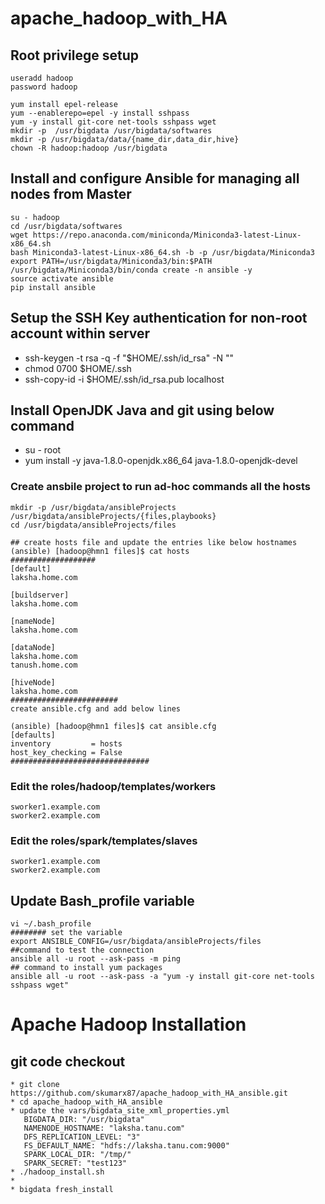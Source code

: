 # apache_hadoop_with_HA

## Root privilege setup
```
useradd hadoop
password hadoop

yum install epel-release
yum --enablerepo=epel -y install sshpass
yum -y install git-core net-tools sshpass wget
mkdir -p  /usr/bigdata /usr/bigdata/softwares
mkdir -p /usr/bigdata/data/{name_dir,data_dir,hive}
chown -R hadoop:hadoop /usr/bigdata
```
## Install and configure Ansible for managing all nodes from Master
```
su - hadoop
cd /usr/bigdata/softwares
wget https://repo.anaconda.com/miniconda/Miniconda3-latest-Linux-x86_64.sh
bash Miniconda3-latest-Linux-x86_64.sh -b -p /usr/bigdata/Miniconda3
export PATH=/usr/bigdata/Miniconda3/bin:$PATH
/usr/bigdata/Miniconda3/bin/conda create -n ansible -y
source activate ansible
pip install ansible

```
## Setup the SSH Key authentication for non-root account within server
* ssh-keygen -t rsa -q -f "$HOME/.ssh/id_rsa" -N ""
* chmod 0700 $HOME/.ssh
* ssh-copy-id -i $HOME/.ssh/id_rsa.pub localhost
## Install OpenJDK Java  and git using below command
* su - root
* yum install -y java-1.8.0-openjdk.x86_64 java-1.8.0-openjdk-devel
### Create ansbile project to run ad-hoc commands all the hosts
```
mkdir -p /usr/bigdata/ansibleProjects /usr/bigdata/ansibleProjects/{files,playbooks}
cd /usr/bigdata/ansibleProjects/files

## create hosts file and update the entries like below hostnames
(ansible) [hadoop@hmn1 files]$ cat hosts
###################
[default]
laksha.home.com

[buildserver]
laksha.home.com

[nameNode]
laksha.home.com

[dataNode]
laksha.home.com
tanush.home.com

[hiveNode]
laksha.home.com
########################
create ansible.cfg and add below lines

(ansible) [hadoop@hmn1 files]$ cat ansible.cfg
[defaults]
inventory         = hosts
host_key_checking = False
###############################
```
### Edit the roles/hadoop/templates/workers 
```
sworker1.example.com
sworker2.example.com
```
### Edit the roles/spark/templates/slaves 
```
sworker1.example.com
sworker2.example.com
```
## Update Bash_profile variable
```
vi ~/.bash_profile
######## set the variable 
export ANSIBLE_CONFIG=/usr/bigdata/ansibleProjects/files
##command to test the connection
ansible all -u root --ask-pass -m ping
## command to install yum packages
ansible all -u root --ask-pass -a "yum -y install git-core net-tools sshpass wget"
```
# Apache Hadoop Installation
## git code checkout
```
* git clone https://github.com/skumarx87/apache_hadoop_with_HA_ansible.git
* cd apache_hadoop_with_HA_ansible
* update the vars/bigdata_site_xml_properties.yml
   BIGDATA_DIR: "/usr/bigdata"
   NAMENODE_HOSTNAME: "laksha.tanu.com"
   DFS_REPLICATION_LEVEL: "3"
   FS_DEFAULT_NAME: "hdfs://laksha.tanu.com:9000"
   SPARK_LOCAL_DIR: "/tmp/"
   SPARK_SECRET: "test123"
* ./hadoop_install.sh
*
* bigdata fresh_install
```


